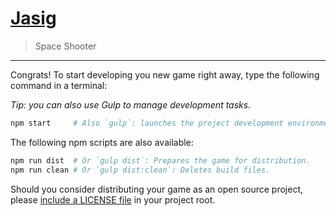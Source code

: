# [Jasig](https://example.com/my-game/)

>   Space Shooter

---

Congrats! To start developing you new game right away, type the following command in a terminal:

_Tip: you can also use Gulp to manage development tasks._

```sh
npm start     # Also `gulp`: launches the project development environment.
```

The following npm scripts are also available:

```sh
npm run dist  # Or `gulp dist`: Prepares the game for distribution.
npm run clean # Or `gulp dist:clean`: Deletes build files.
```

Should you consider distributing your game as an open source project, please [include a LICENSE file](http://choosealicense.com/) in your project root.
